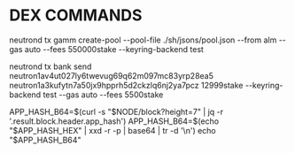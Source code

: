 # DEX COMMANDS

neutrond tx gamm create-pool --pool-file ./sh/jsons/pool.json --from alm --gas auto --fees 550000stake --keyring-backend test

neutrond tx bank send neutron1av4ut027ly6twevug69q62m097mc83yrp28ea5 neutron1a3kufytn7a50jx9hpprh5d2ckzlq6nj2ya7pcz 12999stake --keyring-backend test --gas auto --fees 5500stake

APP_HASH_B64=$(curl -s "$NODE/block?height=7" | jq -r '.result.block.header.app_hash')
APP_HASH_B64=$(echo "$APP_HASH_HEX" | xxd -r -p | base64 | tr -d '\n')
echo "$APP_HASH_B64"
